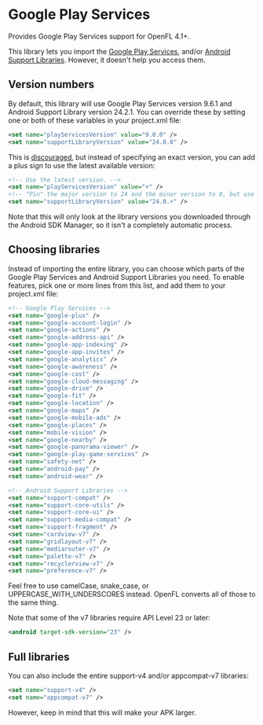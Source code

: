 # Google Play Services

Provides Google Play Services support for OpenFL 4.1+.

This library lets you import the [Google Play Services](https://developers.google.com/android/guides/overview), and/or [Android Support Libraries](https://developer.android.com/topic/libraries/support-library/features.html). However, it doesn't help you access them.

## Version numbers

By default, this library will use Google Play Services version 9.6.1 and Android Support Library version 24.2.1. You can override these by setting one or both of these variables in your project.xml file:

```xml
<set name="playServicesVersion" value="9.0.0" />
<set name="supportLibraryVersion" value="24.0.0" />
```

This is [discouraged](http://blog.danlew.net/2015/09/09/dont-use-dynamic-versions-for-your-dependencies/), but instead of specifying an exact version, you can add a plus sign to use the latest available version:

```xml
<!-- Use the latest version. -->
<set name="playServicesVersion" value="+" />
<!-- "Pin" the major version to 24 and the minor version to 0, but use the latest patch. -->
<set name="supportLibraryVersion" value="24.0.+" />
```

Note that this will only look at the library versions you downloaded through the Android SDK Manager, so it isn't a completely automatic process.

## Choosing libraries

Instead of importing the entire library, you can choose which parts of the Google Play Services and Android Support Libraries you need. To enable features, pick one or more lines from this list, and add them to your project.xml file:

```xml
<!-- Google Play Services -->
<set name="google-plus" />
<set name="google-account-login" />
<set name="google-actions" />
<set name="google-address-api" />
<set name="google-app-indexing" />
<set name="google-app-invites" />
<set name="google-analytics" />
<set name="google-awareness" />
<set name="google-cast" />
<set name="google-cloud-messaging" />
<set name="google-drive" />
<set name="google-fit" />
<set name="google-location" />
<set name="google-maps" />
<set name="google-mobile-ads" />
<set name="google-places" />
<set name="mobile-vision" />
<set name="google-nearby" />
<set name="google-panorama-viewer" />
<set name="google-play-game-services" />
<set name="safety-net" />
<set name="android-pay" />
<set name="android-wear" />

<!-- Android Support Libraries -->
<set name="support-compat" />
<set name="support-core-utils" />
<set name="support-core-ui" />
<set name="support-media-compat" />
<set name="support-fragment" />
<set name="cardview-v7" />
<set name="gridlayout-v7" />
<set name="mediarouter-v7" />
<set name="palette-v7" />
<set name="recyclerview-v7" />
<set name="preference-v7" />
```

Feel free to use camelCase, snake_case, or UPPERCASE_WITH_UNDERSCORES instead. OpenFL converts all of those to the same thing.

Note that some of the v7 libraries require API Level 23 or later:

```xml
<android target-sdk-version="23" />
```

## Full libraries

You can also include the entire support-v4 and/or appcompat-v7 libraries:

```xml
<set name="support-v4" />
<set name="appcompat-v7" />
```

However, keep in mind that this will make your APK larger.
